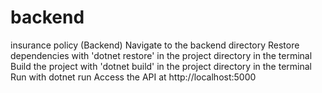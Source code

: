 # backend
 insurance policy (Backend)
Navigate to the backend directory
Restore dependencies with 'dotnet restore' in the project directory in the terminal
Build the project with 'dotnet build' in the project directory in the terminal
Run with dotnet run
Access the API at http://localhost:5000
